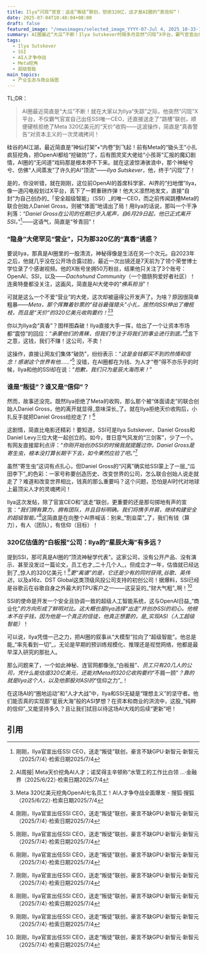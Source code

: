 ```yaml
---
title: Ilya“闪现”官宣：送走“叛徒”联创，怒拒320亿，这才是AI圈的“真信仰”！
date: 2025-07-04T10:40:04+08:00
draft: false
featured_image: "/newsimages/selected_image_YYYY-07-Jul 4, 2025_10-33-11-076.jpg"
summary: AI圈最近“大瓜”不断！Ilya Sutskever时隔多月突然“闪现”X平台，霸气官宣出任SSI唯一CEO，同时“体面”送走“跳槽”Meta的联创Daniel Gross。更劲爆的是，面对Meta 320亿美元的“天价”收购要约，Ilya直接硬核拒绝，豪言SSI“有算力，有团队，有目标”，这股“不为金钱折腰”的理想主义，在疯狂“内卷”的AI江湖中显得格外耀眼。
tags: 
  - Ilya Sutskever
  - SSI
  - AI人才争夺战
  - Meta挖角
  - 超级智能
main_topics: 
  - 产业生态与商业版图
---
```


TL;DR：
>AI圈最近简直是“大瓜”不断！就在大家以为Ilya“失踪”之际，他突然“闪现”X平台，不仅霸气官宣自己出任SSI唯一CEO，还直接送走了“跳槽”联创，顺便硬核拒绝了Meta 320亿美元的“天价”收购——这波操作，简直是“真香警告”对资本主义的一次灵魂拷问！

硅谷的AI江湖，最近简直是“神仙打架”+“内卷”到飞起！前有Meta的“锄头王”小扎疯狂挖角，把OpenAI都给“挖破防”了，后有图灵奖大佬给“小孩哥”汇报的魔幻剧情，AI圈的“无间道”戏码那是根本停不下来。就在这波惊涛骇浪中，那个神秘兮兮、仿佛“人间蒸发”了许久的AI“顶流”——_Ilya Sutskever_，他，终于“闪现”了！

是的，你没听错，就在刚刚，这位前OpenAI的首席科学家、AI界的“扫地僧”Ilya，像一道闪电般划过X平台，丢下了一颗重磅炸弹！他大义凛然地发文，直接“自封”为自己创办的_「安全超级智能」（SSI）_的唯一CEO，而之前传闻跳槽Meta的联合创始人Daniel Gross，则被“体面”地请出了局！用Ilya的话说，那叫一个干净利落：“_Daniel Gross在公司的任期已步入尾声，自6月29日起，他已正式离开SSI。_”[^1]——这语气，简直是“爷青回”！

### “隐身”大佬罕见“营业”，只为那320亿的“真香”诱惑？

要说Ilya，那真是AI圈里的一股清流，神秘得像是生活在另一个次元。自2023年之后，他就几乎没在公开场合露过脸，最近一次出镜还是7天前为了领个荣誉博士学位录了个感谢视频。他的X账号坐拥50万粉丝，结果他只关注了3个账号：OpenAI、SSI，以及——_Dachshund Community_（一个腊肠狗爱好者社区）！连奥特曼都没关注，这画风，简直是AI大佬中的“_佛系担当_”！

可就是这么一个不爱“营业”的大佬，这次却被逼得公开发声了。为啥？原因很简单粗暴——_Meta，那个挥舞着钞票的“硅谷最强猎头”小扎，居然向SSI伸出了橄榄枝，而且是“天价”的320亿美元收购要约！_[^2][^3]

你以为Ilya会“真香”？图样图森破！Ilya直接大手一挥，给出了一个让资本市场都“震惊”的回应：“_承蒙他们的青睐，但我们专注于将我们的事业进行到底。_”[^1]言下之意，这钱，我们不赚！这公司，不卖！

这操作，直接让网友们集体“破防”，纷纷表示：“_这是金钱都买不到的热情和信念！感谢这个世界有他……_”[^1] 没错，在AI圈都在为钱、为人才“卷”得不亦乐乎的时候，Ilya和他的SSI却在说：“_抱歉，我们只为星辰大海而来！_”

### 谁是“叛徒”？谁又是“信仰”？

然而，故事还没完。既然Ilya拒绝了Meta的收购，那么那个被“体面请走”的联合创始人Daniel Gross，他的离开就显得_意味深长_了。就在Ilya拒绝天价收购后，小扎反手就把Daniel Gross给挖走了！[^1]

这剧情，简直比电影还精彩！要知道，SSI可是Ilya Sutskever、Daniel Gross和Daniel Levy三位大佬一起创立的。如今，昔日意气风发的“三剑客”，少了一个。有网友直接犀利点评：“_你刚开始创办SSI的时候我就提醒过你，Daniel Gross是寄生虫，根本没打算长期干下去，如今果然应验了吧。_”[^1]

虽然“寄生虫”这词有点扎心，但Daniel Gross的“闪离”确实给SSI蒙上了一层_“瓜田李下”_的色彩：一家号称要创造历史、改变世界的公司，怎么联合创始人说走就走了？难道和改变世界相比，钱真的那么重要吗？这个问题，恐怕是AI时代对地球上最顶尖人才的灵魂拷问！

Ilya这次发帖，除了官宣CEO和“送走”联创，更重要的还是那句掷地有声的宣言：“_我们拥有算力，拥有团队，并且目标明确。我们将携手并肩，继续构建安全的超级智能。_”[^1]这简直是在向整个AI界喊话：别来_“割韭菜”_了，我们有钱（算力），有人（团队），有信仰（目标）！

### 320亿估值的“白板报”公司：Ilya的“星辰大海”有多远？

提到SSI，那可真是AI圈的“顶流神秘学代表”。这家公司，没有公开产品、没有演示、甚至没发过一篇论文，员工也才_二十几个人_，但成立才一年，估值就已经达到了_惊人的320亿美元！_[^1]更“离谱”的是，它还是少有的同时获得_谷歌、英伟达_，以及a16z、DST Global这类顶级风投公司支持的初创公司！据爆料，SSI已经是谷歌云在谷歌自身之外最大的TPU客户之一——这妥妥的_“财大气粗”_啊！[^1]

SSI的使命是开发一个安全且协调一致的超级人工智能系统，这与OpenAI日益_“商业化”_的方向形成了鲜明对比。这大概也是Ilya选择“出走”并创办SSI的初心。他根本不在乎钱，因为他是一个真正的信徒，他真正想要的，是_实现ASI（人工超级智能）_！

可以说，Ilya凭借一己之力，把AI圈的叙事从“大模型”拉向了“超级智能”。他总是能_“率先看到一切”_，无论是早期的预训练规模化、推理还是视觉网络，他都是最早深入研究的那批人。

那么问题来了，一个如此神秘、连官网都像张_“白板报”_、员工只有20几人的公司，凭什么能估值320亿美元，还能对Meta的320亿收购要约_“不屑一顾”_？靠的就是Ilya这个人，以及他那股对ASI的_“信仰之力”_！

在这场AI的“圈地运动”和“人才大战”中，Ilya和SSI无疑是“理想主义”的坚守者。他们能否真的实现那“星辰大海”般的ASI梦想？在资本和商业的洪流中，这股_“纯粹的信仰”_又能坚持多久？且让我们拭目以待这场AI大戏的后续“更新”吧！

## 引用
[^1]: 刚刚，Ilya官宣出任SSI CEO，送走“叛徒”联创，豪言不缺GPU·新智元·新智元（2025/7/4）·检索日期2025/7/4
[^2]: AI周报| Meta天价挖角AI人才；诺奖得主辛顿称“水管工的工作比白领 ...·金融界（2025/6/22）·检索日期2025/7/4
[^3]: Meta 320亿美元挖角OpenAI七名员工！AI人才争夺战全面爆发 - 搜狐·搜狐（2025/6/22）·检索日期2025/7/4
